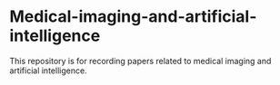 # Medical-imaging-and-artificial-intelligence
This repository is for recording papers related to medical imaging and artificial intelligence.
